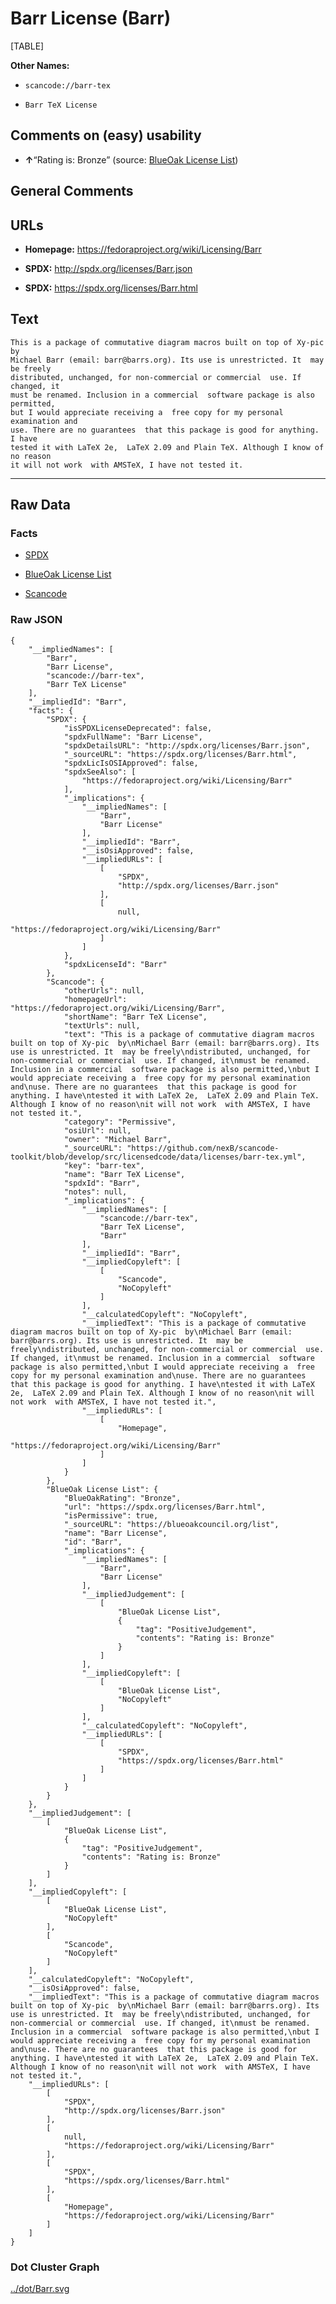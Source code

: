 Barr License (Barr)
===================

[TABLE]

**Other Names:**

-   `scancode://barr-tex`

-   `Barr TeX License`

Comments on (easy) usability
----------------------------

-   **↑**“Rating is: Bronze” (source: [BlueOak License
    List](https://blueoakcouncil.org/list "BlueOak License List"))

General Comments
----------------

URLs
----

-   **Homepage:** https://fedoraproject.org/wiki/Licensing/Barr

-   **SPDX:** http://spdx.org/licenses/Barr.json

-   **SPDX:** https://spdx.org/licenses/Barr.html

Text
----

    This is a package of commutative diagram macros built on top of Xy-pic  by
    Michael Barr (email: barr@barrs.org). Its use is unrestricted. It  may be freely
    distributed, unchanged, for non-commercial or commercial  use. If changed, it
    must be renamed. Inclusion in a commercial  software package is also permitted,
    but I would appreciate receiving a  free copy for my personal examination and
    use. There are no guarantees  that this package is good for anything. I have
    tested it with LaTeX 2e,  LaTeX 2.09 and Plain TeX. Although I know of no reason
    it will not work  with AMSTeX, I have not tested it.

------------------------------------------------------------------------

Raw Data
--------

### Facts

-   [SPDX](https://spdx.org/licenses/Barr.html "SPDX")

-   [BlueOak License
    List](https://blueoakcouncil.org/list "BlueOak License List")

-   [Scancode](https://github.com/nexB/scancode-toolkit/blob/develop/src/licensedcode/data/licenses/barr-tex.yml "Scancode")

### Raw JSON

    {
        "__impliedNames": [
            "Barr",
            "Barr License",
            "scancode://barr-tex",
            "Barr TeX License"
        ],
        "__impliedId": "Barr",
        "facts": {
            "SPDX": {
                "isSPDXLicenseDeprecated": false,
                "spdxFullName": "Barr License",
                "spdxDetailsURL": "http://spdx.org/licenses/Barr.json",
                "_sourceURL": "https://spdx.org/licenses/Barr.html",
                "spdxLicIsOSIApproved": false,
                "spdxSeeAlso": [
                    "https://fedoraproject.org/wiki/Licensing/Barr"
                ],
                "_implications": {
                    "__impliedNames": [
                        "Barr",
                        "Barr License"
                    ],
                    "__impliedId": "Barr",
                    "__isOsiApproved": false,
                    "__impliedURLs": [
                        [
                            "SPDX",
                            "http://spdx.org/licenses/Barr.json"
                        ],
                        [
                            null,
                            "https://fedoraproject.org/wiki/Licensing/Barr"
                        ]
                    ]
                },
                "spdxLicenseId": "Barr"
            },
            "Scancode": {
                "otherUrls": null,
                "homepageUrl": "https://fedoraproject.org/wiki/Licensing/Barr",
                "shortName": "Barr TeX License",
                "textUrls": null,
                "text": "This is a package of commutative diagram macros built on top of Xy-pic  by\nMichael Barr (email: barr@barrs.org). Its use is unrestricted. It  may be freely\ndistributed, unchanged, for non-commercial or commercial  use. If changed, it\nmust be renamed. Inclusion in a commercial  software package is also permitted,\nbut I would appreciate receiving a  free copy for my personal examination and\nuse. There are no guarantees  that this package is good for anything. I have\ntested it with LaTeX 2e,  LaTeX 2.09 and Plain TeX. Although I know of no reason\nit will not work  with AMSTeX, I have not tested it.",
                "category": "Permissive",
                "osiUrl": null,
                "owner": "Michael Barr",
                "_sourceURL": "https://github.com/nexB/scancode-toolkit/blob/develop/src/licensedcode/data/licenses/barr-tex.yml",
                "key": "barr-tex",
                "name": "Barr TeX License",
                "spdxId": "Barr",
                "notes": null,
                "_implications": {
                    "__impliedNames": [
                        "scancode://barr-tex",
                        "Barr TeX License",
                        "Barr"
                    ],
                    "__impliedId": "Barr",
                    "__impliedCopyleft": [
                        [
                            "Scancode",
                            "NoCopyleft"
                        ]
                    ],
                    "__calculatedCopyleft": "NoCopyleft",
                    "__impliedText": "This is a package of commutative diagram macros built on top of Xy-pic  by\nMichael Barr (email: barr@barrs.org). Its use is unrestricted. It  may be freely\ndistributed, unchanged, for non-commercial or commercial  use. If changed, it\nmust be renamed. Inclusion in a commercial  software package is also permitted,\nbut I would appreciate receiving a  free copy for my personal examination and\nuse. There are no guarantees  that this package is good for anything. I have\ntested it with LaTeX 2e,  LaTeX 2.09 and Plain TeX. Although I know of no reason\nit will not work  with AMSTeX, I have not tested it.",
                    "__impliedURLs": [
                        [
                            "Homepage",
                            "https://fedoraproject.org/wiki/Licensing/Barr"
                        ]
                    ]
                }
            },
            "BlueOak License List": {
                "BlueOakRating": "Bronze",
                "url": "https://spdx.org/licenses/Barr.html",
                "isPermissive": true,
                "_sourceURL": "https://blueoakcouncil.org/list",
                "name": "Barr License",
                "id": "Barr",
                "_implications": {
                    "__impliedNames": [
                        "Barr",
                        "Barr License"
                    ],
                    "__impliedJudgement": [
                        [
                            "BlueOak License List",
                            {
                                "tag": "PositiveJudgement",
                                "contents": "Rating is: Bronze"
                            }
                        ]
                    ],
                    "__impliedCopyleft": [
                        [
                            "BlueOak License List",
                            "NoCopyleft"
                        ]
                    ],
                    "__calculatedCopyleft": "NoCopyleft",
                    "__impliedURLs": [
                        [
                            "SPDX",
                            "https://spdx.org/licenses/Barr.html"
                        ]
                    ]
                }
            }
        },
        "__impliedJudgement": [
            [
                "BlueOak License List",
                {
                    "tag": "PositiveJudgement",
                    "contents": "Rating is: Bronze"
                }
            ]
        ],
        "__impliedCopyleft": [
            [
                "BlueOak License List",
                "NoCopyleft"
            ],
            [
                "Scancode",
                "NoCopyleft"
            ]
        ],
        "__calculatedCopyleft": "NoCopyleft",
        "__isOsiApproved": false,
        "__impliedText": "This is a package of commutative diagram macros built on top of Xy-pic  by\nMichael Barr (email: barr@barrs.org). Its use is unrestricted. It  may be freely\ndistributed, unchanged, for non-commercial or commercial  use. If changed, it\nmust be renamed. Inclusion in a commercial  software package is also permitted,\nbut I would appreciate receiving a  free copy for my personal examination and\nuse. There are no guarantees  that this package is good for anything. I have\ntested it with LaTeX 2e,  LaTeX 2.09 and Plain TeX. Although I know of no reason\nit will not work  with AMSTeX, I have not tested it.",
        "__impliedURLs": [
            [
                "SPDX",
                "http://spdx.org/licenses/Barr.json"
            ],
            [
                null,
                "https://fedoraproject.org/wiki/Licensing/Barr"
            ],
            [
                "SPDX",
                "https://spdx.org/licenses/Barr.html"
            ],
            [
                "Homepage",
                "https://fedoraproject.org/wiki/Licensing/Barr"
            ]
        ]
    }

### Dot Cluster Graph

[../dot/Barr.svg](../dot/Barr.svg "../dot/Barr.svg")